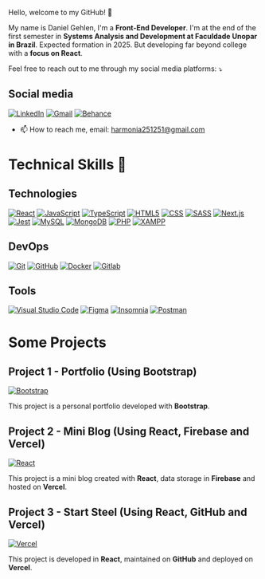 Hello, welcome to my GitHub! 👋

My name is Daniel Gehlen, I'm a **Front-End Developer**. 
I'm at the end of the first semester in **Systems Analysis and Development at Faculdade Unopar in Brazil**.
Expected formation in 2025. But developing far beyond college with a **focus on React**.

Feel free to reach out to me through my social media platforms: ⤵️

## Social media
[![LinkedIn](https://img.shields.io/badge/LinkedIn-0077B5?style=flat-square&logo=linkedin&logoColor=white)](https://www.linkedin.com/in/daniel-gehlen-5350341a3)
[![Gmail](https://img.shields.io/badge/Gmail-D14836?style=flat-square&logo=gmail&logoColor=white)](harmonia251251@gmail.com)
[![Behance](https://img.shields.io/badge/Behance-053EFF?style=flat-square&logo=behance&logoColor=white)](https://www.behance.net/danielgehlen)

- 📫 How to reach me, email: harmonia251251@gmail.com

# Technical Skills 🚀

## Technologies
[![React](https://img.shields.io/badge/React-61DAFB?style=flat-square&logo=react&logoColor=black)](#)
[![JavaScript](https://img.shields.io/badge/JavaScript-F7DF1E?style=flat-square&logo=javascript&logoColor=black)](#)
[![TypeScript](https://img.shields.io/badge/TypeScript-3178C6?style=flat-square&logo=typescript&logoColor=white)](#)
[![HTML5](https://img.shields.io/badge/HTML5-E34F26?style=flat-square&logo=html5&logoColor=white)](#)
[![CSS](https://img.shields.io/badge/CSS-1572B6?style=flat-square&logo=css3&logoColor=white)](#)
[![SASS](https://img.shields.io/badge/SASS-CC6699?style=flat-square&logo=sass&logoColor=white)](#)
[![Next.js](https://img.shields.io/badge/Next.js-000000?style=flat-square&logo=next.js&logoColor=white)](#)
[![Jest](https://img.shields.io/badge/Jest-C21325?style=flat-square&logo=jest&logoColor=white)](#)
[![MySQL](https://img.shields.io/badge/MySQL-4479A1?style=flat-square&logo=mysql&logoColor=white)](#)
[![MongoDB](https://img.shields.io/badge/MongoDB-47A248?style=flat-square&logo=mongodb&logoColor=white)](#)
[![PHP](https://img.shields.io/badge/PHP-777BB4?style=flat-square&logo=php&logoColor=white)](#)
[![XAMPP](https://img.shields.io/badge/XAMPP-FB7A24?style=flat-square&logo=xampp&logoColor=white)](#)

## DevOps
[![Git](https://img.shields.io/badge/Git-F05032?style=flat-square&logo=git&logoColor=white)](#)
[![GitHub](https://img.shields.io/badge/GitHub-181717?style=flat-square&logo=github&logoColor=white)](#)
[![Docker](https://img.shields.io/badge/Docker-2496ED?style=flat-square&logo=docker&logoColor=white)](#)
[![Gitlab](https://img.shields.io/badge/Gitlab-FCA121?style=flat-square&logo=gitlab&logoColor=black)](#)

## Tools
[![Visual Studio Code](https://img.shields.io/badge/Visual%20Studio%20Code-007ACC?style=flat-square&logo=visual-studio-code&logoColor=white)](#)
[![Figma](https://img.shields.io/badge/Figma-F24E1E?style=flat-square&logo=figma&logoColor=white)](#)
[![Insomnia](https://img.shields.io/badge/Insomnia-5849BE?style=flat-square&logo=insomnia&logoColor=white)](#)
[![Postman](https://img.shields.io/badge/Postman-FF6C37?style=flat-square&logo=postman&logoColor=white)](#)

# Some Projects

## Project 1 - Portfolio (Using Bootstrap)

[![Bootstrap](https://img.shields.io/badge/Bootstrap-7952B3?style=for-the-badge&logo=bootstrap&logoColor=white)](https://daniel-gehlen.github.io/projeto-inicial-portfolio/index.html)

This project is a personal portfolio developed with **Bootstrap**.

## Project 2 - Mini Blog (Using React, Firebase and Vercel)

[![React](https://img.shields.io/badge/React-61DAFB?style=for-the-badge&logo=react&logoColor=black)](https://miniblog-g2pi.vercel.app/)

This project is a mini blog created with **React**, data storage in **Firebase** and hosted on **Vercel**.

## Project 3 - Start Steel (Using React, GitHub and Vercel)

[![Vercel](https://img.shields.io/badge/Vercel-000000?style=for-the-badge&logo=vercel&logoColor=white)](https://start-steel.vercel.app/)

This project is developed in **React**, maintained on **GitHub** and deployed on **Vercel**.

